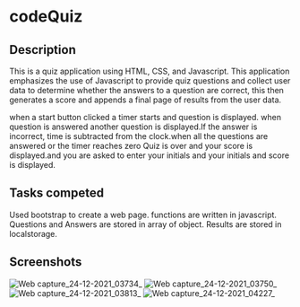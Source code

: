 # codeQuiz
Description
-----------

This is a quiz application using HTML, CSS, and Javascript. This application emphasizes the use of Javascript to provide quiz questions and collect user data to determine whether the answers to a question are correct, this then generates a score and appends a final page of results from the user data.

when a start button clicked a timer starts and question is displayed.
when question is answered another question is displayed.If the answer is incorrect, time is subtracted from the clock.when all the questions are answered or the timer reaches zero Quiz is over and your score is displayed.and you are asked to enter your initials and your initials and score is displayed.


Tasks competed
--------------

Used bootstrap to create a web page.
functions are written in javascript.
Questions and Answers are stored in array of object.
Results are stored in localstorage.

Screenshots
-----------

![Web capture_24-12-2021_03734_](https://user-images.githubusercontent.com/94205464/147321669-9d24e72e-d390-4b21-b2d6-07a2b4b09596.jpeg)
![Web capture_24-12-2021_03750_](https://user-images.githubusercontent.com/94205464/147321674-8d2392b5-5845-442b-b778-98311af37d0e.jpeg)
![Web capture_24-12-2021_03813_](https://user-images.githubusercontent.com/94205464/147321679-ceb4b77a-4172-4679-9961-33739dae455d.jpeg)
![Web capture_24-12-2021_04227_](https://user-images.githubusercontent.com/94205464/147321683-0f3dc4d2-0fd8-479c-9a03-66edb49859c5.jpeg)